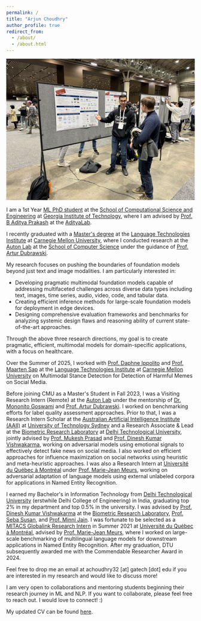 ```yaml
---
permalink: /
title: "Arjun Choudhry"
author_profile: true
redirect_from: 
  - /about/
  - /about.html
---
```


<img src="../images/NeurIPS_Pic.jpg" 
     alt="Presenting AQuA and JoLT at NeurIPS 2023 at New Orleans" 
     title="NeurIPS 2023">

I am a 1st Year [ML PhD student](https://ml.gatech.edu/phd) at the [School of Computational Science and Engineering](https://cse.gatech.edu/) at [Georgia Institute of Technology](https://www.gatech.edu/), where I am advised by [Prof. B Aditya Prakash](https://faculty.cc.gatech.edu/~badityap/) at the [AdityaLab](https://adityalab.cc.gatech.edu/index.html).

I recently graduated with a [Master's degree](https://www.lti.cs.cmu.edu/people/students/choudhry-arjun.html) at the [Language Technologies Institute](https://www.lti.cs.cmu.edu/) at [Carnegie Mellon University](https://www.cmu.edu/), where I conducted research at the [Auton Lab](https://autonlab.org/) at the [School of Computer Science](https://www.cs.cmu.edu/) under the guidance of [Prof. Artur Dubrawski](https://www.ri.cmu.edu/ri-faculty/artur-w-dubrawski/).

My research focuses on pushing the boundaries of foundation models beyond just text and image modalities. I am particularly interested in:

* Developing pragmatic multimodal foundation models capable of addressing multifaceted challenges across diverse data types including text, images, time series, audio, video, code, and tabular data. 
* Creating efficient inference methods for large-scale foundation models for deployment in edge devices.
* Designing comprehensive evaluation frameworks and benchmarks for analyzing systemic design flaws and reasoning ability of current state-of-the-art approaches.

Through the above three research directions, my goal is to create pragmatic, efficient, multimodal models for domain-specific applications, with a focus on healthcare.

Over the Summer of 2025, I worked with [Prof. Daphne Ippolito](https://www.daphnei.com/) and [Prof. Maarten Sap](https://maartensap.com/) at the [Language Technologies Institute](https://www.lti.cs.cmu.edu/) at [Carnegie Mellon University](https://www.cmu.edu/) on Multimodal Stance Detection for Detection of Harmful Memes on Social Media.

Before joining CMU as a Master's Student in Fall 2023, I was a Visiting Research Intern (Remote) at the [Auton Lab](https://autonlab.org/) under the mentorship of [Dr. Mononito Goswami](https://mononitogoswami.github.io/) and [Prof. Artur Dubrawski](https://www.ri.cmu.edu/ri-faculty/artur-w-dubrawski/). I worked on benchmarking efforts for label quality assessment approaches. Prior to that, I was a Research Intern Scholar at the [Australian Artificial Intelligence Institute (AAII)](https://www.uts.edu.au/research/australian-artificial-intelligence-institute) at [University of Technology Sydney](https://www.uts.edu.au/) and a Research Associate & Lead at the [Biometric Research Laboratory](https://www.dtu.ac.in/Web/Departments/InformationTechnology/lab_and_infra/bml/index.php) at [Delhi Technological University](https://dtu.ac.in/), jointly advised by [Prof. Mukesh Prasad](https://profiles.uts.edu.au/Mukesh.Prasad/about) and [Prof. Dinesh Kumar Vishwakarma](https://sites.google.com/dtu.ac.in/dkv/home), working on adversarial models using emotional signals to effectively detect fake news on social media. I also worked on efficient approaches for influence maximization on social networks using heuristic and meta-heuristic approaches. I was also a Research Intern at [Université du Québec à Montréal](https://uqam.ca/) under [Prof. Marie-Jean Meurs](https://www.mjmrsc.com/index.html), working on adversarial adaptation of language models using external unlabeled corpora for applications in Named Entity Recognition.

I earned my Bachelor's in Information Technology from [Delhi Technological University](https://dtu.ac.in/) (erstwhile Delhi College of Engineering) in India, graduating top 2% in my department and top 0.5% in the university. I was advised by [Prof. Dinesh Kumar Vishwakarma](https://sites.google.com/dtu.ac.in/dkv/home) at the [Biometric Research Laboratory](https://www.dtu.ac.in/Web/Departments/InformationTechnology/lab_and_infra/bml/index.php), [Prof. Seba Susan](https://www.dtu.ac.in/Web/Departments/InformationTechnology/faculty/sebasusanrajan.php), and [Prof. Minni Jain](https://dtu.ac.in/modules/facilities/people/faculty/view.php?uname=minnijain). I was fortunate to be selected as a [MITACS Globalink Research Intern](https://www.mitacs.ca/our-programs/globalink-research-internship-students/) in Summer 2021 at [Université du Québec à Montréal](https://uqam.ca/), advised by [Prof. Marie-Jean Meurs](https://www.mjmrsc.com/index.html), where I worked on large-scale benchmarking of multilingual language models for downstream applications in Named Entity Recognition. After my graduation, DTU subsequently awarded me with the Commendable Researcher Award in 2024.

Feel free to drop me an email at achoudhry32 [at] gatech [dot] edu if you are interested in my research and would like to discuss more!

I am very open to collaborations and mentoring students beginning their research journey in ML and NLP. If you want to collaborate, please feel free to reach out. I would love to connect! :)

My updated CV can be found [here](../Arjun_Choudhry_CV.pdf).
